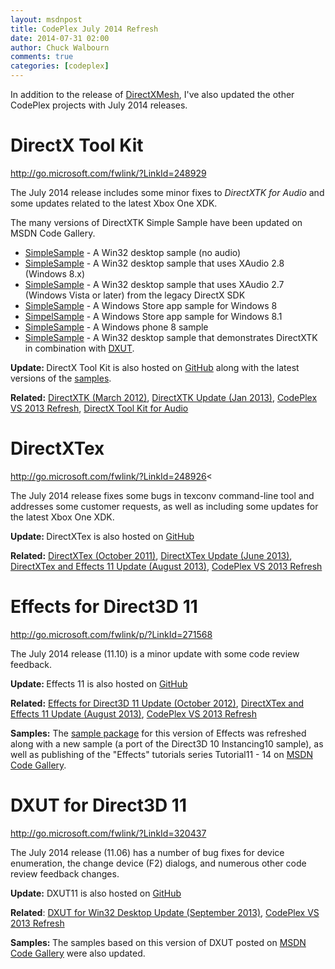 ```yaml
---
layout: msdnpost
title: CodePlex July 2014 Refresh
date: 2014-07-31 02:00
author: Chuck Walbourn
comments: true
categories: [codeplex]
---
```

In addition to the release of <a href="https://walbourn.github.io/directxmesh/">DirectXMesh</a>, I've also updated the other CodePlex projects with July 2014 releases.
<!--more-->

<h1>DirectX Tool Kit</h1>

<a href="http://go.microsoft.com/fwlink/?LinkId=248929">http://go.microsoft.com/fwlink/?LinkId=248929</a>

The July 2014 release includes some minor fixes to <em>DirectXTK for Audio</em> and some updates related to the latest Xbox One XDK.

The many versions of DirectXTK Simple Sample have been updated on MSDN Code Gallery.

<ul>
<li><a href="http://code.msdn.microsoft.com/DirectXTK-Simple-Win32-23db418a">SimpleSample</a> - A Win32 desktop sample (no audio)</li>
<li><a href="http://code.msdn.microsoft.com/DirectXTK-for-Audio-Simple-9d6a7da2">SimpleSample</a> - A Win32 desktop sample that uses XAudio 2.8 (Windows 8.x)</li>
<li><a href="http://code.msdn.microsoft.com/DirectXTK-for-Audio-Simple-928e0700">SimpleSample</a> - A Win32 desktop sample that uses XAudio 2.7 (Windows Vista or later) from the legacy DirectX SDK</li>
<li><a href="http://code.msdn.microsoft.com/DirectXTK-Simple-Sample-608bc274">SimpleSample</a> - A Windows Store app sample for Windows 8</li>
<li><a href="http://code.msdn.microsoft.com/DirectXTK-Simple-Sample-a0b6de36">SimpelSample</a> - A Windows Store app sample for Windows 8.1</li>
<li><a href="http://code.msdn.microsoft.com/DirectXTK-Simple-Windows-80e6b591">SimpleSample</a> - A Windows phone 8 sample</li>
<li><a href="http://code.msdn.microsoft.com/DXUTDirectXTK-Simple-Win32-9cf797e9">SimpleSample</a> - A Win32 desktop sample that demonstrates DirectXTK in combination with <a href="https://walbourn.github.io/dxut-for-win32-desktop-update/">DXUT</a>.</li>
</ul>

<strong>Update: </strong>DirectX Tool Kit is also hosted on <a href="https://github.com/Microsoft/DirectXTK">GitHub</a> along with the latest versions of the [samples](https://github.com/walbourn/directxtk-samples).

<strong>Related:</strong> <a href="https://walbourn.github.io/directxtk/">DirectXTK (March 2012)</a>, <a href="https://walbourn.github.io/directxtk-update/">DirectXTK Update (Jan 2013)</a>, <a href="https://walbourn.github.io/codeplex-vs-2013-refresh/">CodePlex VS 2013 Refresh</a>, <a href="https://walbourn.github.io/directx-tool-kit-for-audio/">DirectX Tool Kit for Audio</a>

<h1>DirectXTex</h1>

<a href="http://go.microsoft.com/fwlink/?LinkId=248926">http://go.microsoft.com/fwlink/?LinkId=248926</a><

The July 2014 release fixes some bugs in texconv command-line tool and addresses some customer requests, as well as including some updates for the latest Xbox One XDK.

<strong>Update: </strong>DirectXTex is also hosted on <a href="https://github.com/Microsoft/DirectXTex">GitHub</a>

<strong>Related:</strong> <a href="https://walbourn.github.io/directxtex/">DirectXTex (October 2011)</a>, <a href="https://walbourn.github.io/directxtex-update/">DirectXTex Update (June 2013)</a>, <a href="https://walbourn.github.io/directxtex-and-effects-11-update/">DirectXTex and Effects 11 Update (August 2013)</a>, <a href="https://walbourn.github.io/codeplex-vs-2013-refresh/">CodePlex VS 2013 Refresh</a>

<h1>Effects for Direct3D 11</h1>

<a href="http://go.microsoft.com/fwlink/p/?LinkId=271568">http://go.microsoft.com/fwlink/p/?LinkId=271568</a>

The July 2014 release (11.10) is a minor update with some code review feedback.

<strong>Update: </strong>Effects 11 is also hosted on <a href="https://github.com/Microsoft/FX11">GitHub</a>

<strong>Related:</strong> <a href="https://walbourn.github.io/effects-for-direct3d-11-update/">Effects for Direct3D 11 Update (October 2012)</a>, <a href="https://walbourn.github.io/directxtex-and-effects-11-update/">DirectXTex and Effects 11 Update (August 2013)</a>, <a href="https://walbourn.github.io/codeplex-vs-2013-refresh/">CodePlex VS 2013 Refresh</a>

<strong>Samples:</strong> The <a href="http://code.msdn.microsoft.com/Effects-11-Win32-Samples-cce82a4d">sample package</a> for this version of Effects was refreshed along with a new sample (a port of the Direct3D 10 Instancing10 sample), as well as publishing of the "Effects" tutorials series Tutorial11 - 14 on <a href="http://code.msdn.microsoft.com/Effects-Tutorial-Win32-b03b8501">MSDN Code Gallery</a>.

<h1>DXUT for Direct3D 11</h1>

<a href="http://go.microsoft.com/fwlink/?LinkId=320437">http://go.microsoft.com/fwlink/?LinkId=320437</a>

The July 2014 release (11.06) has a number of bug fixes for device enumeration, the change device (F2) dialogs, and numerous other code review feedback changes.

<strong>Update:</strong> DXUT11 is also hosted on <a href="https://github.com/Microsoft/DXUT">GitHub</a>

<strong>Related</strong>: <a href="https://walbourn.github.io/dxut-for-win32-desktop-update/">DXUT for Win32 Desktop Update (September 2013)</a>, <a href="https://walbourn.github.io/codeplex-vs-2013-refresh/">CodePlex VS 2013 Refresh</a>

<strong>Samples: </strong>The samples based on this version of DXUT posted on <a href="https://walbourn.github.io/directx-sdk-samples-catalog/">MSDN Code Gallery</a> were also updated.
